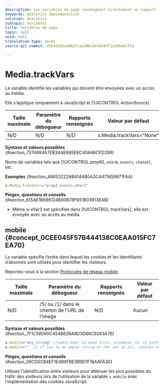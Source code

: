 ```yaml
---
description: Les variables de page renseignent directement un rapport (pageName, props de liste, variables de liste, etc.).
keywords: Analytics Implementation
solution: Analytics
subtopic: Variables
title: Variables de page
topic: null
uuid: null
translation-type: tm+mt
source-git-commit: 45642bdbe18627caa20b1def6443f1e596a41f52

---
```



# Media.trackVars

La variable identifie les variables qui doivent être envoyées avec un accès au média.

<!-- 

media_trackVars.xml

 -->

Elle s’applique uniquement à JavaScript et [!UICONTROL ActionSource].

| Taille maximale | Paramètre du débogueur | Rapports renseignés | Valeur par défaut |
|---|---|---|---|
| N/D | N/D | N/D | s.Media.trackVars="None" |

**Syntaxe et valeurs possibles** {#section_7374684A7EB34AE685E8C40A66CFD289}

Noms de variables tels que [!UICONTROL propN], *`eVarN`*, *`events`*, *`channel`*, etc.

**Exemples** {#section_48653222ABA14AB0A3C4471659971FAA}

```js
s.Media.trackVars="prop2,events,eVar3"
```

**Pièges, questions et conseils** {#section_615AE1B696124B00B78F651B03813EAB}

* Même si eVar3 est spécifiée dans [!UICONTROL trackVars], elle est envoyée avec un accès au média.

## mobile {#concept_0CEE045F57B444138C0EAA015FC7EA70}

La variable spécifie l’ordre dans lequel les cookies et les identifiants d’abonnés sont utilisés pour identifier les visiteurs.

<!-- 

mobile.xml

 -->

Reportez-vous à la section [Protocoles de réseau mobile](/help/implement/js-implementation/c-additional-libraries/network-protocols.md).

| Taille maximale | Paramètre du débogueur | Rapports renseignés | Valeur par défaut |
|---|---|---|---|
| N/D | /5/ ou /1/ dans le chemin de l’URL de l’image | N/D | Aucun |

**Syntaxe et valeurs possibles** {#section_7F1C58090C454882BA9D3D66C9263A76}

```js
s.mobile="any_string" //subscriber id used first, produces /5/ in path of image url 
s.mobile=""  // if set to an empty string or not set at all, cookies used first, produces /1/ in path of image url 
```

**Pièges, questions et conseils** {#section_06CD5CB4EF1E4B9FBE3B9D1F18AAFA30}

Utilisez l’identification entre visiteurs pour atténuer les pics possibles du trafic des visiteurs lors de l’utilisation de la variable *`s.mobile`* avec l’implémentation des cookies JavaScript.
